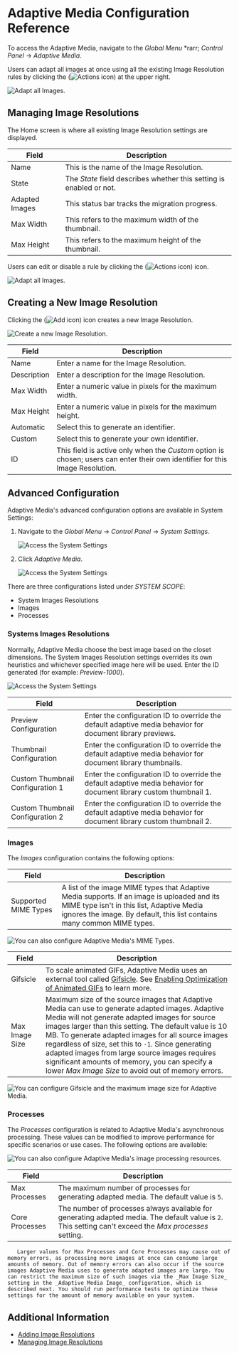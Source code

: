 # Adaptive Media Configuration Reference

To access the Adaptive Media, navigate to the _Global Menu_ *rarr; _Control Panel_ &rarr; _Adaptive Media_.

Users can adapt all images at once using all the existing Image Resolution rules by clicking the (![Actions icon](../../../../images/icon-actions.png)) at the upper right.

![Adapt all Images.](./adaptive-media-configuration-reference/images/02.png)

## Managing Image Resolutions

The Home screen is where all existing Image Resolution settings are displayed.

| Field | Description |
| --- | --- |
| Name | This is the name of the Image Resolution. |
| State | The _State_ field describes whether this setting is enabled or not. |
| Adapted Images | This status bar tracks the migration progress. |
| Max Width | This refers to the maximum width of the thumbnail. |
| Max Height | This refers to the maximum height of the thumbnail. |

Users can edit or disable a rule by clicking the (![Actions icon](../../../../images/icon-actions.png)) icon.

![Adapt all Images.](./adaptive-media-configuration-reference/images/03.png)

## Creating a New Image Resolution

Clicking the (![Add icon](../../../../images/icon-add.png)) icon creates a new Image Resolution.

![Create a new Image Resolution.](./adaptive-media-configuration-reference/images/01.png)

| Field | Description |
| --- | --- |
| Name | Enter a name for the Image Resolution. |
| Description | Enter a description for the Image Resolution. |
| Max Width | Enter a numeric value in pixels for the maximum width. |
| Max Height | Enter a numeric value in pixels for the maximum height. |
| Automatic | Select this to generate an identifier. |
| Custom | Select this to generate your own identifier. |
| ID | This field is active only when the _Custom_ option is chosen; users can enter their own identifier for this Image Resolution. |

## Advanced Configuration

Adaptive Media's advanced configuration options are available in System Settings:

1. Navigate to the _Global Menu_ &rarr; _Control Panel_ &rarr; _System Settings_.

    ![Access the System Settings](./adaptive-media-configuration-reference/images/04.png)

1. Click _Adaptive Media_.

    ![Access the System Settings](./adaptive-media-configuration-reference/images/05.png)

There are three configurations listed under _SYSTEM SCOPE_:

* System Images Resolutions
* Images
* Processes

### Systems Images Resolutions

Normally, Adaptive Media choose the best image based on the closet dimensions. The System Images Resolution settings overrides its own heuristics and whichever specified image here will be used. Enter the ID generated (for example: _Preview-1000_).

![Access the System Settings](./adaptive-media-configuration-reference/images/09.png)

| Field | Description |
| --- | --- |
| Preview Configuration | Enter the configuration ID to override the default adaptive media behavior for document library previews. |
| Thumbnail Configuration | Enter the configuration ID to override the default adaptive media behavior for document library thumbnails. |
| Custom Thumbnail Configuration 1 | Enter the configuration ID to override the default adaptive media behavior for document library custom thumbnail 1. |
| Custom Thumbnail Configuration 2 | Enter the configuration ID to override the default adaptive media behavior for document library custom thumbnail 2. |

### Images

The _Images_ configuration contains the following options:

| Field | Description |
| --- | --- |
| Supported MIME Types | A list of the image MIME types that Adaptive Media supports. If an image is uploaded and its MIME type isn't in this list, Adaptive Media ignores the image. By default, this list contains many common MIME types. |

![You can also configure Adaptive Media's MIME Types.](./adaptive-media-configuration-reference/images/08.png)

| Field | Description |
| --- | --- |
| Gifsicle | To scale animated GIFs, Adaptive Media uses an external tool called [Gifsicle](https://www.lcdf.org/gifsicle/). See [Enabling Optimization of Animated GIFs](../../devops/enabling-optimization-of-animated-gifs.md) to learn more. |
| Max Image Size | Maximum size of the source images that Adaptive Media can use to generate adapted images. Adaptive Media will not generate adapted images for source images larger than this setting. The default value is 10 MB. To generate adapted images for all source images regardless of size, set this to `-1`. Since generating adapted images from large source images requires significant amounts of memory, you can specify a lower *Max Image Size* to avoid out of memory errors. |

![You can configure Gifsicle and the maximum image size for Adaptive Media.](./adaptive-media-configuration-reference/images/06.png)

### Processes

The _Processes_ configuration is related to Adaptive Media's asynchronous processing. These values can be modified to improve performance for specific scenarios or use cases. The following options are available:

![You can also configure Adaptive Media's image processing resources.](./adaptive-media-configuration-reference/images/07.png)

| Field | Description |
| --- | --- |
| Max Processes | The maximum number of processes for generating adapted media. The default value is `5`. |
| Core Processes | The number of processes always available for generating adapted media. The default value is `2`. This setting can't exceed the _Max processes_ setting. |

```warning::
   Larger values for Max Processes and Core Processes may cause out of memory errors, as processing more images at once can consume large amounts of memory. Out of memory errors can also occur if the source images Adaptive Media uses to generate adapted images are large. You can restrict the maximum size of such images via the _Max Image Size_ setting in the _Adaptive Media Image_ configuration, which is described next. You should run performance tests to optimize these settings for the amount of memory available on your system.
```

## Additional Information

* [Adding Image Resolutions](./adding-image-resolutions.md)
* [Managing Image Resolutions](./managing-image-resolutions.md)
